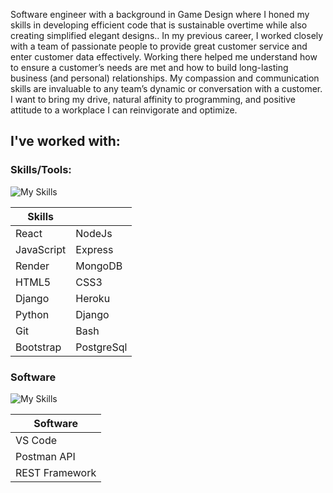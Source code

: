 Software engineer with a background in Game Design where I honed my skills in developing efficient code that is sustainable overtime while also creating simplified elegant designs.. In my previous career, I worked closely with a team of passionate people to provide great customer service and enter customer data effectively. Working there helped me understand how to ensure a customer’s needs are met and how to build long-lasting business (and personal) relationships. My compassion and communication skills are invaluable to any team’s dynamic or conversation with a customer. I want to bring my drive, natural affinity to programming, and positive attitude to a workplace I can reinvigorate and optimize.

## I've worked with:

### Skills/Tools:

![My Skills](https://skillicons.dev/icons?i=react,nodejs,express,mongodb,heroku,bootstrap,django,git,js,postgres,html,css,python,bash)

| Skills     |            |
| ---------- | --------   |
| React      | NodeJs     |
| JavaScript | Express    |
| Render     | MongoDB    |
| HTML5      | CSS3       |
| Django     | Heroku     |
| Python     | Django     |
| Git        | Bash       |
| Bootstrap  | PostgreSql |

### Software

![My Skills](https://skillicons.dev/icons?i=vscode,postman,django)

| Software             |     
| -------------------- | 
| VS Code              |     
| Postman API          |     
| REST Framework       |     

